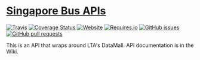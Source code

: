 # [Singapore Bus APIs](http://minecraft.yeung.online/bus)
[![Travis](https://img.shields.io/travis/eyeballcode/Singapore-Bus-APIs.svg)](https://travis-ci.org/eyeballcode/Singapore-Bus-APIs)
[![Coverage Status](https://coveralls.io/repos/github/eyeballcode/Singapore-Bus-APIs/badge.svg?branch=master)](https://coveralls.io/github/eyeballcode/Singapore-Bus-APIs?branch=master)
[![Website](https://img.shields.io/website-up-down-green-red/http/minecraft.yeung.online/bus.svg?label=api-status)](http://minecraft.yeung.online/bus)
[![Requires.io](https://img.shields.io/requires/github/eyeballcode/Singapore-Bus-APIs.svg)](https://requires.io/github/eyeballcode/Singapore-Bus-APIs/requirements/)
[![GitHub issues](https://img.shields.io/github/issues/eyeballcode/Singapore-Bus-APIs.svg)](https://github.com/eyeballcode/Singapore-Bus-APIs/issues)
[![GitHub pull requests](https://img.shields.io/github/issues-pr/eyeballcode/Singapore-Bus-APIs.svg)](https://github.com/eyeballcode/Singapore-Bus-APIs/pulls)


This is an API that wraps around LTA's DataMall. API documentation is in the Wiki.
